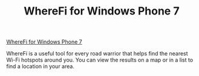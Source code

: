 ﻿---
layout: post
title: "WhereFi for Windows Phone 7"
---

[WhereFi for Windows Phone 7](http://www.windowsphone.com/en-us/apps/b82461ce-4dc2-48bd-a911-46d22e3dcecc)

WhereFi is a useful tool for every road warrior that helps find the nearest Wi-Fi hotspots around you. You can view the results on a map or in a list to find a location in your area.
